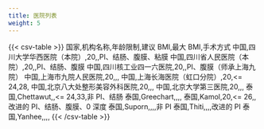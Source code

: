 ```yaml
---
title: 医院列表
weight: 5
---
```


{{< csv-table >}}
国家,机构名称,年龄限制,建议 BMI,最大 BMI,手术方式
中国,四川大学华西医院（本院）,20,,PI、结肠、腹膜、粘膜
中国,四川省人民医院（本院）,20,,PI、结肠、腹膜
中国,四川核工业四一六医院,20,,PI、腹膜（师承上海九院）
中国,上海市九院人民医院,20,,,
中国,上海长海医院（虹口分院）,20,<= 24,28,
中国,北京八大处整形美容外科医院,20,,,
中国,北京大学第三医院,20,,,
泰国,Chettawut,,<= 24,33,非 PI、结肠
泰国,Greechart,,,,
泰国,Kamol,20,<= 26,,改进的 PI、结肠、腹膜、0 深度
泰国,Suporn,,,,非 PI
泰国,Thiti,,,,改进的 PI
泰国,Yanhee,,,,
{{< /csv-table >}}
